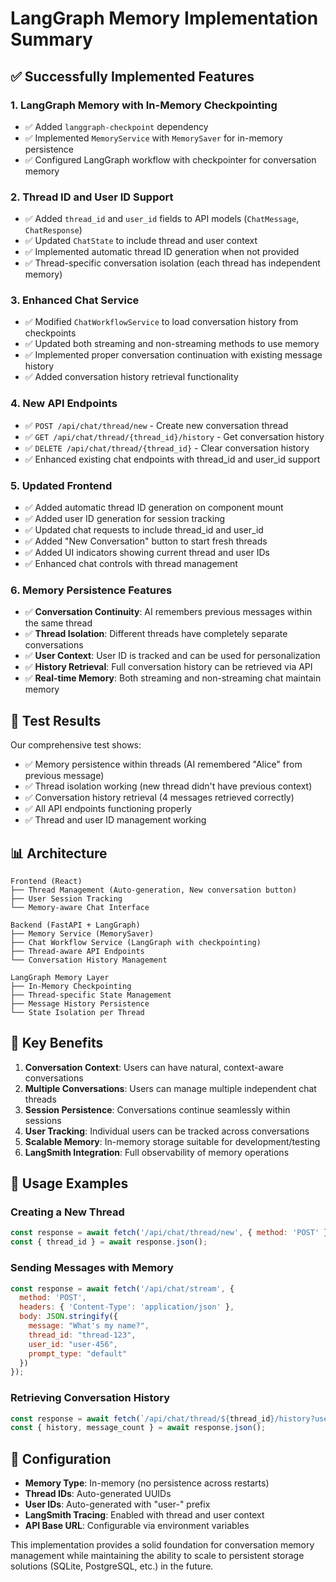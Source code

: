 # LangGraph Memory Implementation Summary

## ✅ Successfully Implemented Features

### 1. **LangGraph Memory with In-Memory Checkpointing**
- ✅ Added `langgraph-checkpoint` dependency
- ✅ Implemented `MemoryService` with `MemorySaver` for in-memory persistence
- ✅ Configured LangGraph workflow with checkpointer for conversation memory

### 2. **Thread ID and User ID Support**
- ✅ Added `thread_id` and `user_id` fields to API models (`ChatMessage`, `ChatResponse`)
- ✅ Updated `ChatState` to include thread and user context
- ✅ Implemented automatic thread ID generation when not provided
- ✅ Thread-specific conversation isolation (each thread has independent memory)

### 3. **Enhanced Chat Service**
- ✅ Modified `ChatWorkflowService` to load conversation history from checkpoints
- ✅ Updated both streaming and non-streaming methods to use memory
- ✅ Implemented proper conversation continuation with existing message history
- ✅ Added conversation history retrieval functionality

### 4. **New API Endpoints**
- ✅ `POST /api/chat/thread/new` - Create new conversation thread
- ✅ `GET /api/chat/thread/{thread_id}/history` - Get conversation history
- ✅ `DELETE /api/chat/thread/{thread_id}` - Clear conversation history
- ✅ Enhanced existing chat endpoints with thread_id and user_id support

### 5. **Updated Frontend**
- ✅ Added automatic thread ID generation on component mount
- ✅ Added user ID generation for session tracking
- ✅ Updated chat requests to include thread_id and user_id
- ✅ Added "New Conversation" button to start fresh threads
- ✅ Added UI indicators showing current thread and user IDs
- ✅ Enhanced chat controls with thread management

### 6. **Memory Persistence Features**
- ✅ **Conversation Continuity**: AI remembers previous messages within the same thread
- ✅ **Thread Isolation**: Different threads have completely separate conversations
- ✅ **User Context**: User ID is tracked and can be used for personalization
- ✅ **History Retrieval**: Full conversation history can be retrieved via API
- ✅ **Real-time Memory**: Both streaming and non-streaming chat maintain memory

## 🧪 Test Results

Our comprehensive test shows:
- ✅ Memory persistence within threads (AI remembered "Alice" from previous message)
- ✅ Thread isolation working (new thread didn't have previous context)
- ✅ Conversation history retrieval (4 messages retrieved correctly)
- ✅ All API endpoints functioning properly
- ✅ Thread and user ID management working

## 📊 Architecture

```
Frontend (React)
├── Thread Management (Auto-generation, New conversation button)
├── User Session Tracking
└── Memory-aware Chat Interface

Backend (FastAPI + LangGraph)
├── Memory Service (MemorySaver)
├── Chat Workflow Service (LangGraph with checkpointing)
├── Thread-aware API Endpoints
└── Conversation History Management

LangGraph Memory Layer
├── In-Memory Checkpointing
├── Thread-specific State Management
├── Message History Persistence
└── State Isolation per Thread
```

## 🔑 Key Benefits

1. **Conversation Context**: Users can have natural, context-aware conversations
2. **Multiple Conversations**: Users can manage multiple independent chat threads
3. **Session Persistence**: Conversations continue seamlessly within sessions
4. **User Tracking**: Individual users can be tracked across conversations
5. **Scalable Memory**: In-memory storage suitable for development/testing
6. **LangSmith Integration**: Full observability of memory operations

## 🚀 Usage Examples

### Creating a New Thread
```javascript
const response = await fetch('/api/chat/thread/new', { method: 'POST' });
const { thread_id } = await response.json();
```

### Sending Messages with Memory
```javascript
const response = await fetch('/api/chat/stream', {
  method: 'POST',
  headers: { 'Content-Type': 'application/json' },
  body: JSON.stringify({
    message: "What's my name?",
    thread_id: "thread-123",
    user_id: "user-456",
    prompt_type: "default"
  })
});
```

### Retrieving Conversation History
```javascript
const response = await fetch(`/api/chat/thread/${thread_id}/history?user_id=${user_id}`);
const { history, message_count } = await response.json();
```

## 🔧 Configuration

- **Memory Type**: In-memory (no persistence across restarts)
- **Thread IDs**: Auto-generated UUIDs
- **User IDs**: Auto-generated with "user-" prefix
- **LangSmith Tracing**: Enabled with thread and user context
- **API Base URL**: Configurable via environment variables

This implementation provides a solid foundation for conversation memory management while maintaining the ability to scale to persistent storage solutions (SQLite, PostgreSQL, etc.) in the future.
